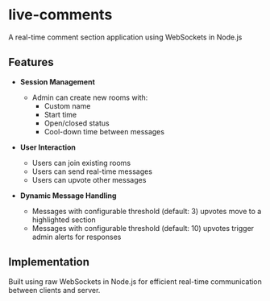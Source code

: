 # live-comments
A real-time comment section application using WebSockets in Node.js

## Features

- **Session Management**
    - Admin can create new rooms with:
        - Custom name
        - Start time
        - Open/closed status
        - Cool-down time between messages

- **User Interaction**
    - Users can join existing rooms
    - Users can send real-time messages
    - Users can upvote other messages

- **Dynamic Message Handling**
    - Messages with configurable threshold (default: 3) upvotes move to a highlighted section
    - Messages with configurable threshold (default: 10) upvotes trigger admin alerts for responses

## Implementation

Built using raw WebSockets in Node.js for efficient real-time communication between clients and server.
